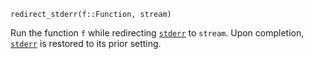 ```
redirect_stderr(f::Function, stream)
```

Run the function `f` while redirecting [`stderr`](@ref) to `stream`. Upon completion, [`stderr`](@ref) is restored to its prior setting.

